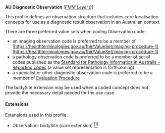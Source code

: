**AU Diagnostic Observation**  *[[FMM Level 0](guidance.html)]*

This profile defines an observation structure that includes core localisation concepts for use as a diagnostic result observation in an Australian context.

There are three preferred value sets when coding Observation.code:

*	an imaging observation code is preferred to be a member of [https://healthterminologies.gov.au/fhir/ValueSet/imaging-procedure-1](https://healthterminologies.gov.au/fhir/ValueSet/imaging-procedure-1)
*	a pathology observation code is preferred to be a member of set of codes published as the [Standard for Pathology Informatics in Australia - Reporting codes](https://www.rcpa.edu.au/Library/Practising-Pathology/PTIS/APUTS-Downloads) (a value set representation is forthcoming)
*	a specialist or other diagnostic observation code is preferred to be a member of [Evaluation Procedure](https://healthterminologies.gov.au/fhir/ValueSet/evaluation-procedure-1)

The bodySite extension may be used when a coded concept does not provide the necessary detail needed for the use case.

#### Extensions
Extensions used in this profile:
* Observation: bodySite (core extension) [<sup>[1]</sup>](https://www.hl7.org/fhir/r4/extension-bodysite.html)

